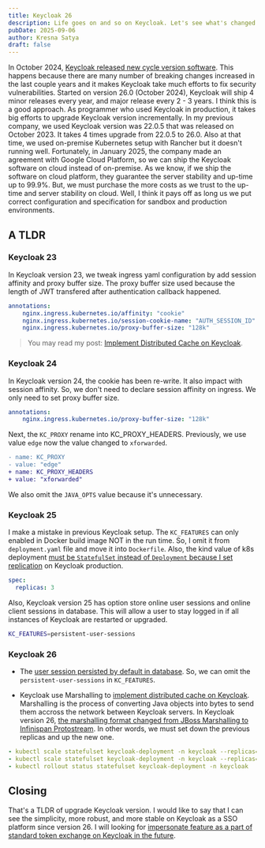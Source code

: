 ```yaml
---
title: Keycloak 26
description: Life goes on and so on Keycloak. Let's see what's changed on Keycloak 26
pubDate: 2025-09-06
author: Kresna Satya
draft: false
---
```


In October 2024, [Keycloak released new cycle version software](https://www.keycloak.org/2024/10/release-updates). This happens because there are many number of breaking changes increased in the last couple years and it makes Keycloak take much efforts to fix security vulnerabilities. Started on version 26.0 (October 2024), Keycloak will ship 4 minor releases every year, and major release every 2 - 3 years. I think this is a good approach. As programmer who used Keycloak in production, it takes big efforts to upgrade Keycloak version incrementally. In my previous company, we used Keycloak version was 22.0.5 that was released on October 2023. It takes 4 times upgrade from 22.0.5 to 26.0. Also at that time, we used on-premise Kubernetes setup with Rancher but it doesn't running well. Fortunately, in January 2025, the company made an agreement with Google Cloud Platform, so we can ship the Keycloak software on cloud instead of on-premise. As we know, if we ship the software on cloud platform, they guarantee the server stability and up-time up to 99.9%. But, we must purchase the more costs as we trust to the up-time and server stability on cloud. Well, I think it pays off as long us we put correct configuration and specification for sandbox and production environments.

## A TLDR

### Keycloak 23

In Keycloak version 23, we tweak ingress yaml configuration by add session affinity and proxy buffer size. The proxy buffer size used because the length of JWT transfered after authentication callback happened.

```yaml
annotations:
    nginx.ingress.kubernetes.io/affinity: "cookie"
    nginx.ingress.kubernetes.io/session-cookie-name: "AUTH_SESSION_ID"
    nginx.ingress.kubernetes.io/proxy-buffer-size: "128k"
```

> You may read my post: [Implement Distributed Cache on Keycloak](./implement-distributed-cache-on-keycloak.md).

### Keycloak 24

In Keycloak version 24, the cookie has been re-write. It also impact with session affinity. So, we don't need to declare session affinity on ingress. We only need to set proxy buffer size.

```yaml
annotations:
    nginx.ingress.kubernetes.io/proxy-buffer-size: "128k"
```

Next, the `KC_PROXY` rename into KC_PROXY_HEADERS. Previously, we use value `edge` now the value changed to `xforwarded`.

```diff
- name: KC_PROXY
- value: "edge"
+ name: KC_PROXY_HEADERS
+ value: "xforwarded"
```

We also omit the `JAVA_OPTS` value because it's unnecessary.

### Keycloak 25

I make a mistake in previous Keycloak setup. The `KC_FEATURES` can only enabled in Docker build image NOT in the run time. So, I omit it from `deployment.yaml` file and move it into `Dockerfile`. Also, the kind value of k8s deployment [must be `StatefulSet` instead of `Deployment` because I set replication](https://spacelift.io/blog/statefulset-vs-deployment#kubernetes-statefulset-and-deployment-use-cases) on Keycloak production.

```yaml
spec:
  replicas: 3
```

Also, Keycloak version 25 has option store online user sessions and online client sessions in database. This will allow a user to stay logged in if all instances of Keycloak are restarted or upgraded.

```sh
KC_FEATURES=persistent-user-sessions
```

### Keycloak 26

- The [user session persisted by default in database](https://www.keycloak.org/docs/latest/upgrading/index.html#all-user-sessions-are-persisted-by-default). So, we can omit the `persistent-user-sessions` in `KC_FEATURES`.

- Keycloak use Marshalling to [implement distributed cache on Keycloak](./implement-distributed-cache-on-keycloak.md). Marshalling is the process of converting Java objects into bytes to send them accross the network between Keycloak servers. In Keycloak version 26, [the marshalling format changed from JBoss Marshalling to Infinispan Protostream](https://www.keycloak.org/docs/latest/upgrading/index.html#infinispan-marshalling-changes). In other words, we must set down the previous replicas and up the new one.

```yml
- kubectl scale statefulset keycloak-deployment -n keycloak --replicas=0
- kubectl scale statefulset keycloak-deployment -n keycloak --replicas=3
- kubectl rollout status statefulset keycloak-deployment -n keycloak
```

## Closing

That's a TLDR of upgrade Keycloak version. I would like to say that I can see the simplicity, more robust, and more stable on Keycloak as a SSO platform since version 26. I will looking for [impersonate feature as a part of standard token exchange on Keycloak in the future](https://www.keycloak.org/2025/05/standard-token-exchange-kc-26-2).